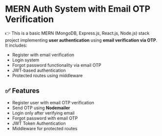 # MERN Auth System with Email OTP Verification

👉 This is a basic MERN (MongoDB, Express.js, React.js, Node.js) stack project implementing **user authentication** using **email verification via OTP**. It includes:

- Register with email verification
- Login system
- Forgot password functionality via email OTP
- JWT-based authentication
- Protected routes using middleware


## ✅ Features

- Register user with email OTP verification
- Send OTP using **Nodemailer**
- Login only after verifying email
- Forgot password with email OTP
- JWT Token Authentication
- Middleware for protected routes
